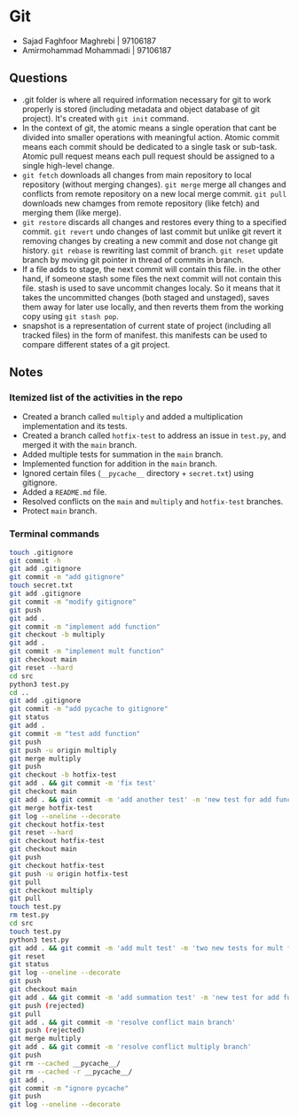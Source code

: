 # Git

* Sajad Faghfoor Maghrebi | 97106187
* Amirmohammad Mohammadi  | 97106187

## Questions

* .git folder is where all required information necessary for git to work properly is stored (including metadata and object database of git project). It's created with `git init` command.
* In the context of git, the atomic means a single operation that cant be divided into smaller operations with meaningful action. Atomic commit means each commit should be dedicated to a single task or sub-task. Atomic pull request means each pull request should be assigned to a single high-level change.
* `git fetch` downloads all changes from main repository to local repository (without merging changes). `git merge` merge all changes and conflicts from remote repository on a new local merge commit. `git pull` downloads new chamges from remote repository (like fetch) and merging them (like merge).
* `git restore` discards all changes and restores every thing to a specified commit. `git revert` undo changes of last commit but unlike git revert it removing changes by creating a new commit and dose not change git history. `git rebase` is rewriting last commit of branch. `git reset` update branch by moving git pointer in thread of commits in branch.
* If a file adds to stage, the next commit will contain this file. in the other hand, if someone stash some files the next commit will not contain this file. stash is used to save uncommit changes localy. So it means that it takes the uncommitted changes (both staged and unstaged), saves them away for later use locally, and then reverts them from the working copy using `git stash pop`.
* snapshot is a representation of current state of project (including all tracked files) in the form of manifest. this manifests can be used to compare different states of a git project.

## Notes

### Itemized list of the activities in the repo

* Created a branch called `multiply` and added a multiplication implementation and its tests.
* Created a branch called `hotfix-test` to address an issue in `test.py`, and merged it with the `main` branch.
* Added multiple tests for summation in the `main` branch.
* Implemented function for addition in the `main` branch.
* Ignored certain files (`__pycache__` directory + `secret.txt`) using gitignore.
* Added a `README.md` file.
* Resolved conflicts on the `main` and `multiply` and `hotfix-test` branches.
* Protect `main` branch.

### Terminal commands


```bash
touch .gitignore
git commit -h
git add .gitignore
git commit -m "add gitignore"
touch secret.txt
git add .gitignore
git commit -m "modify gitignore"
git push
git add .
git commit -m "implement add function"
git checkout -b multiply
git add .
git commit -m "implement mult function"
git checkout main
git reset --hard
cd src
python3 test.py
cd ..
git add .gitignore
git commit -m "add pycache to gitignore"
git status
git add .
git commit -m "test add function"
git push 
git push -u origin multiply
git merge multiply
git push
git checkout -b hotfix-test
git add . && git commit -m 'fix test'
git checkout main
git add . && git commit -m 'add another test' -m 'new test for add function'
git merge hotfix-test
git log --oneline --decorate 
git checkout hotfix-test
git reset --hard
git checkout hotfix-test
git checkout main
git push
git checkout hotfix-test
git push -u origin hotfix-test
git pull
git checkout multiply
git pull
touch test.py
rm test.py
cd src
touch test.py
python3 test.py
git add . && git commit -m 'add mult test' -m 'two new tests for mult function in main'
git reset 
git status
git log --oneline --decorate 
git push
git checkout main
git add . && git commit -m 'add summation test' -m 'new test for add function in main'
git push (rejected)
git pull
git add . && git commit -m 'resolve conflict main branch' 
git push (rejected)
git merge multiply
git add . && git commit -m 'resolve conflict multiply branch' 
git push
git rm --cached __pycache__/
git rm --cached -r __pycache__/
git add . 
git commit -m "ignore pycache"
git push
git log --oneline --decorate 
```

